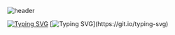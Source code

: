 ![header](https://capsule-render.vercel.app/api?type=waving&color=d8cefc&text=&animation=twinkling&height=150)

[![Typing SVG](https://readme-typing-svg.demolab.com?font=Alkatra&weight=500&size=45&duration=4000&pause=3&color=B0DB9C&center=false&vCenter=false&multiline=true&repeat=true&width=1000&height=100&lines=CBKorea's+GitHub)](https://git.io/typing-svg)
[![Typing SVG](https://readme-typing-svg.demolab.com?font=Alkatra&weight=500&size=45&duration=4000&pause=3&color=B0DB9C&center=false&vCenter=false&multiline=true&repeat=true&width=1000&height=100&lines=Welcome+to+CBKorea's+GitHub!)](https://git.io/typing-svg)

<!--
**chlqhrud/chlqhrud** is a ✨ _special_ ✨ repository because its `README.md` (this file) appears on your GitHub profile.

Here are some ideas to get you started:

- 🔭 I’m currently working on ...
- 🌱 I’m currently learning ...
- 👯 I’m looking to collaborate on ...
- 🤔 I’m looking for help with ...
- 💬 Ask me about ...
- 📫 How to reach me: ...
- 😄 Pronouns: ...
- ⚡ Fun fact: ...
-->
